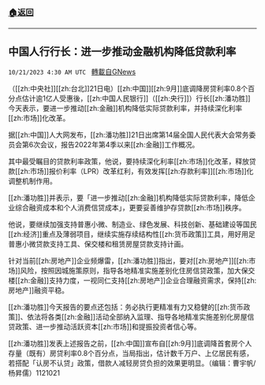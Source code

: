 ###  [:house:返回](README.md)
---


## 中国人行行长：进一步推动金融机构降低贷款利率
`10/21/2023 4:30 AM UTC ` [轉載自GNews](https://gnews.org/articles/1863220)

（[[zh:中央社]][[zh:台北]]21日电）[[zh:中国]][[zh:9月]]底调降房贷利率0.8个百分点估计逾1亿人受惠後，[[zh:中国人民银行]]（[[zh:央行]]）行长[[zh:潘功胜]]今天表示，要进一步推动[[zh:金融]]机构降低实际贷款利率，并持续深化利率[[zh:市场]]化改革。

据[[zh:中国]]人大网发布，[[zh:潘功胜]]21日出席第14届全国人民代表大会常务委员会第6次会议，报告2022年第4季以来[[zh:金融]]工作概况。

其中最受瞩目的贷款利率政策，他说，要持续深化利率[[zh:市场]]化改革，释放贷款[[zh:市场]]报价利率（LPR）改革红利，有效发挥[[zh:存款利率]][[zh:市场]]化调整机制作用。

[[zh:潘功胜]]并表示，要「进一步推动[[zh:金融]]机构降低实际贷款利率，降低企业综合融资成本和个人消费信贷成本」，更要妥善维护存贷款[[zh:市场]]秩序。

他说，要继续加强支持普惠小微、制造业、绿色发展、科技创新、基础建设等国民[[zh:经济]]重点及薄弱项目，继续实施存续结构性[[zh:货币政策]]工具，用好用足普惠小微贷款支持工具、保交楼和租赁房屋贷款支持计画。

针对当前[[zh:房地产]]企业频爆雷，[[zh:潘功胜]]指出，要对[[zh:房地产]][[zh:市场]]风险，按照因城施策原则，指导各地精准实施差别化住房信贷政策，加大保交楼[[zh:金融]]支持力度，一视同仁支持[[zh:房地产]]企业合理融资需求，保持[[zh:房地产]]融资平稳。

[[zh:潘功胜]]今天报告的要点还包括：务必执行更精准有力又稳健的[[zh:货币政策]]、依法将各类[[zh:金融]]活动全部纳入监理、指导各地精准实施差别化房屋信贷政策、进一步推动活跃资本[[zh:市场]]和提振投资者信心等。

[[zh:潘功胜]]发表上述报告之前，[[zh:中国]]宣布自[[zh:9月]]底调降首套房个人存量（既有）房贷利率0.8个百分点，当局指出，估计数千万户、上亿居民有感，若搭配「认房不认贷」政策，借款人减轻房贷负担的效果更明显。（编辑：曹宇帆/杨昇儒）1121021
